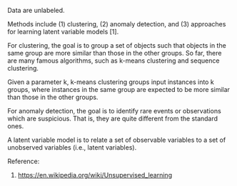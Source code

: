 Data are unlabeled.

Methods include (1) clustering, (2) anomaly detection, and (3) approaches for learning latent variable models [1]. 

For clustering, the goal is to group a set of objects such that objects in the same group are more similar than those in the other groups. So far, there are many famous algorithms, such as k-means clustering and sequence clustering. 

Given a parameter k, k-means clustering groups input instances into k groups, where instances in the same group are expected to be more similar than those in the other groups.

For anomaly detection, the goal is to identify rare events or observations which are suspicious. That is, they are quite different from the standard ones. 

A latent variable model is to relate a set of observable variables to a set of unobserved variables (i.e., latent variables).

Reference:
1. https://en.wikipedia.org/wiki/Unsupervised_learning
